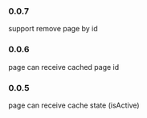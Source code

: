 ### 0.0.7
support remove page by id

### 0.0.6
page can receive cached page id

### 0.0.5
page can receive cache state (isActive)